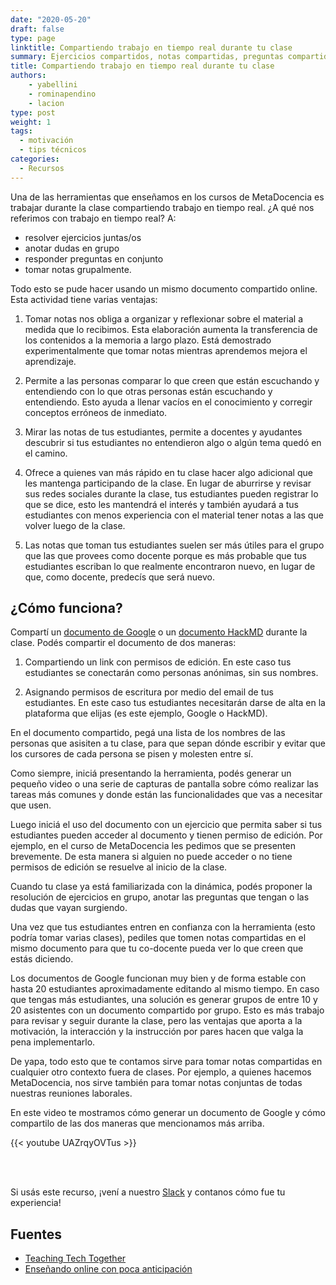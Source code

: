 ```yaml
---
date: "2020-05-20"
draft: false
type: page
linktitle: Compartiendo trabajo en tiempo real durante tu clase
summary: Ejercicios compartidos, notas compartidas, preguntas compartidas. Una de las herramientas que recomendamos para mantener la motiviación de tus estudiantes. En este post te contamos cómo implementarla.
title: Compartiendo trabajo en tiempo real durante tu clase
authors: 
    - yabellini
    - rominapendino
    - lacion
type: post
weight: 1
tags: 
  - motivación
  - tips técnicos 
categories:
  - Recursos
---
```


Una de las herramientas que enseñamos en los cursos de MetaDocencia es trabajar durante la clase compartiendo trabajo en tiempo real. ¿A qué nos referimos con trabajo en tiempo real? A:

- resolver ejercicios juntas/os
- anotar dudas en grupo
- responder preguntas en conjunto
- tomar notas grupalmente.

Todo esto se pude hacer usando un mismo documento compartido online. Esta actividad tiene varias ventajas:

1. Tomar notas nos obliga a organizar y reflexionar sobre el material a medida que lo recibimos. Esta elaboración aumenta la transferencia de los contenidos a la memoria a largo plazo. Está demostrado experimentalmente que tomar notas mientras aprendemos mejora el aprendizaje.

2. Permite a las personas comparar lo que creen que están escuchando y entendiendo con lo que otras personas están escuchando y entendiendo. Esto ayuda a llenar vacíos en el conocimiento y corregir conceptos erróneos de inmediato.

3. Mirar las notas de tus estudiantes, permite a docentes y ayudantes descubrir si tus estudiantes no entendieron algo o algún tema quedó en el camino.

4. Ofrece a quienes van más rápido en tu clase hacer algo adicional que les mantenga participando de la clase. En lugar de aburrirse y revisar sus redes sociales durante la clase, tus estudiantes pueden registrar lo que se dice, esto les mantendrá el interés y también ayudará a tus estudiantes con menos experiencia con el material tener notas a las que volver luego de la clase.

5. Las notas que toman tus estudiantes suelen ser más útiles para el grupo que las que provees como docente porque es más probable que tus estudiantes escriban lo que realmente encontraron nuevo, en lugar de que, como docente, predecís que será nuevo.

## ¿Cómo funciona?

Compartí un [documento de Google](https://docs.google.com) o un [documento HackMD](https://hackmd.io/) durante la clase.  Podés compartir el documento de dos maneras:

  1. Compartiendo un link con permisos de edición. En este caso tus estudiantes se conectarán como personas anónimas, sin sus nombres.
  
  2. Asignando permisos de escritura por medio del email de tus estudiantes. En este caso tus estudiantes necesitarán darse de alta en la plataforma que elijas (es este ejemplo, Google o HackMD).

En el documento compartido, pegá una lista de los nombres de las personas que asisiten a tu clase, para que sepan dónde escribir y evitar que los cursores de cada persona se pisen y molesten entre sí. 

Como siempre, iniciá presentando la herramienta, podés generar un pequeño video o una serie de capturas de pantalla sobre cómo realizar las tareas más comunes y donde están las funcionalidades que vas a necesitar que usen.

Luego iniciá el uso del documento con un ejercicio que permita saber si tus estudiantes pueden acceder al documento y tienen permiso de edición. Por ejemplo, en el curso de MetaDocencia les pedimos que se presenten brevemente. De esta manera si alguien no puede acceder o no tiene permisos de edición se resuelve al inicio de la clase.

Cuando tu clase ya está familiarizada con la dinámica, podés proponer la resolución de ejercicios en grupo, anotar las preguntas que tengan o las dudas que vayan surgiendo.

Una vez que tus estudiantes entren en confianza con la herramienta (esto podría tomar varias clases), pediles que tomen notas compartidas en el mismo documento para que tu co-docente pueda ver lo que creen que estás diciendo.

Los documentos de Google funcionan muy bien y de forma estable con hasta 20 estudiantes aproximadamente editando al mismo tiempo. En caso que tengas más estudiantes, una solución es generar grupos de entre 10 y 20 asistentes con un documento compartido por grupo. Esto es más trabajo para revisar y seguir durante la clase, pero las ventajas que aporta a la motivación, la interacción y la instrucción por pares hacen que valga la pena implementarlo.

De yapa, todo esto que te contamos sirve para tomar notas compartidas en cualquier otro contexto fuera de clases. Por ejemplo, a quienes hacemos MetaDocencia, nos sirve también para tomar notas conjuntas de todas nuestras reuniones laborales.

En este video te mostramos cómo generar un documento de Google y cómo compartilo de las dos maneras que mencionamos más arriba.

{{< youtube UAZrqyOVTus >}}

<br></br>

Si usás este recurso, ¡vení a nuestro [Slack](https://w3id.org/metadocencia/slack) y contanos cómo fue tu experiencia!


## Fuentes

- [Teaching Tech Together](https://teachtogether.tech/#s:classroom-notetaking)
- [Enseñando online con poca anticipación](https://metadocencia.netlify.app/post/gwilson-webinar/)
